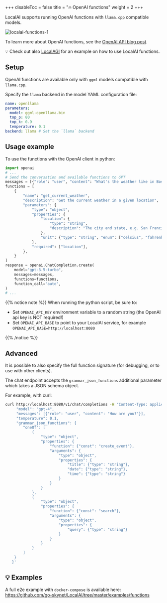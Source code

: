 
+++
disableToc = false
title = "🔥 OpenAI functions"
weight = 2
+++

LocalAI supports running OpenAI functions with `llama.cpp` compatible models.

![localai-functions-1](https://github.com/ggerganov/llama.cpp/assets/2420543/5bd15da2-78c1-4625-be90-1e938e6823f1)

To learn more about OpenAI functions, see the [OpenAI API blog post](https://openai.com/blog/function-calling-and-other-api-updates).

💡 Check out also [LocalAGI](https://github.com/mudler/LocalAGI) for an example on how to use LocalAI functions.

## Setup

OpenAI functions are available only with `ggml` models compatible with `llama.cpp`.

Specify the `llama` backend in the model YAML configuration file:

```yaml
name: openllama
parameters:
  model: ggml-openllama.bin
  top_p: 80
  top_k: 0.9
  temperature: 0.1
backend: llama # Set the `llama` backend
```

## Usage example

To use the functions with the OpenAI client in python:

```python
import openai
# ...
# Send the conversation and available functions to GPT
messages = [{"role": "user", "content": "What's the weather like in Boston?"}]
functions = [
    {
        "name": "get_current_weather",
        "description": "Get the current weather in a given location",
        "parameters": {
            "type": "object",
            "properties": {
                "location": {
                    "type": "string",
                    "description": "The city and state, e.g. San Francisco, CA",
                },
                "unit": {"type": "string", "enum": ["celsius", "fahrenheit"]},
            },
            "required": ["location"],
        },
    }
]
response = openai.ChatCompletion.create(
    model="gpt-3.5-turbo",
    messages=messages,
    functions=functions,
    function_call="auto",
)
# ...
```

{{% notice note %}}
When running the python script, be sure to:

- Set `OPENAI_API_KEY` environment variable to a random string (the OpenAI api key is NOT required!)
- Set `OPENAI_API_BASE` to point to your LocalAI service, for example `OPENAI_API_BASE=http://localhost:8080`

{{% /notice %}}

## Advanced

It is possible to also specify the full function signature (for debugging, or to use with other clients).

The chat endpoint accepts the `grammar_json_functions` additional parameter which takes a JSON schema object.

For example, with curl:

```bash
curl http://localhost:8080/v1/chat/completions -H "Content-Type: application/json" -d '{
     "model": "gpt-4",
     "messages": [{"role": "user", "content": "How are you?"}],
     "temperature": 0.1,
     "grammar_json_functions": {
        "oneOf": [
            {
                "type": "object",
                "properties": {
                    "function": {"const": "create_event"},
                    "arguments": {
                        "type": "object",
                        "properties": {
                            "title": {"type": "string"},
                            "date": {"type": "string"},
                            "time": {"type": "string"}
                        }
                    }
                }
            },
            {
                "type": "object",
                "properties": {
                    "function": {"const": "search"},
                    "arguments": {
                        "type": "object",
                        "properties": {
                            "query": {"type": "string"}
                        }
                    }
                }
            }
        ]
    }
   }'  
```

## 💡 Examples

A full e2e example with `docker-compose` is available here: https://github.com/go-skynet/LocalAI/tree/master/examples/functions
